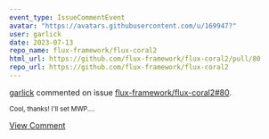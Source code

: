 ```yaml
---
event_type: IssueCommentEvent
avatar: "https://avatars.githubusercontent.com/u/169947?"
user: garlick
date: 2023-07-13
repo_name: flux-framework/flux-coral2
html_url: https://github.com/flux-framework/flux-coral2/pull/80
repo_url: https://github.com/flux-framework/flux-coral2
---
```


<a href='https://github.com/garlick' target='_blank'>garlick</a> commented on issue <a href='https://github.com/flux-framework/flux-coral2/pull/80' target='_blank'>flux-framework/flux-coral2#80</a>.

<small>Cool, thanks!  I'll set MWP....</small>

<a href='https://github.com/flux-framework/flux-coral2/pull/80' target='_blank'>View Comment</a>